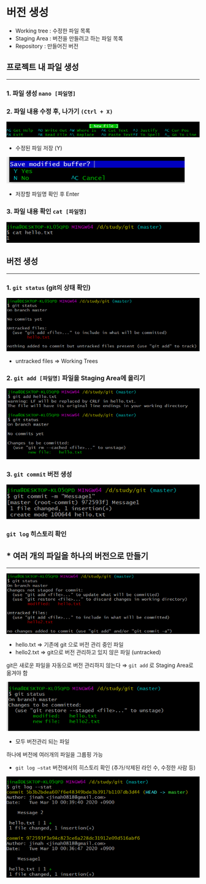# 버전 생성

- Working tree : 수정한 파일 목록
- Staging Area : 버전을 만들려고 하는 파일 목록
- Repository : 만들어진 버전

## 프로젝트 내 파일 생성

---

### 1. 파일 생성 `nano [파일명]`

### 2. 파일 내용 수정 후, 나가기 `(Ctrl + X)`

![Untitled/Untitled.png](/img/Untitled/Untitled.png)

- 수정된 파일 저장 (Y)

![Untitled/Untitled%201.png](/img/Untitled/Untitled%201.png)

- 저장할 파일명 확인 후 Enter

### 3. 파일 내용 확인 `cat [파일명]`

![Untitled/Untitled%202.png](/img/Untitled/Untitled%202.png)

## 버전 생성

---

### 1. `git status` (git의 상태 확인)

![Untitled/Untitled%203.png](/img/Untitled/Untitled%203.png)

- untracked files ⇒ Working Trees

### 2.  `git add [파일명]` 파일을 Staging Area에 올리기

![Untitled/Untitled%204.png](/img/Untitled/Untitled%204.png)

### 3. `git commit` 버전 생성

![Untitled/Untitled%205.png](/img/Untitled/Untitled%205.png)

### `git log`  히스토리 확인

## * 여러 개의 파일을 하나의 버전으로 만들기

---

![Untitled/Untitled%206.png](/img/Untitled/Untitled%206.png)

- hello.txt ⇒ 기존에 git 으로 버전 관리 중인 파일
- hello2.txt ⇒ git으로 버전 관리하고 있지 않은 파일 (untracked)

git은 새로운 파일을 자동으로 버전 관리하지 않는다
 ⇒ `git add` 로 Staging Area로 옮겨야 함

![Untitled/Untitled%207.png](/img/Untitled/Untitled%207.png)

- 모두 버전관리 되는 파일

하나에 버전에 여러개의 파일을 그룹핑 가능

- `git log —stat` 버전에서의 히스토리 확인 (추가/삭제된 라인 수, 수정한 사람 등)

![Untitled/Untitled%208.png](/img/Untitled/Untitled%208.png)